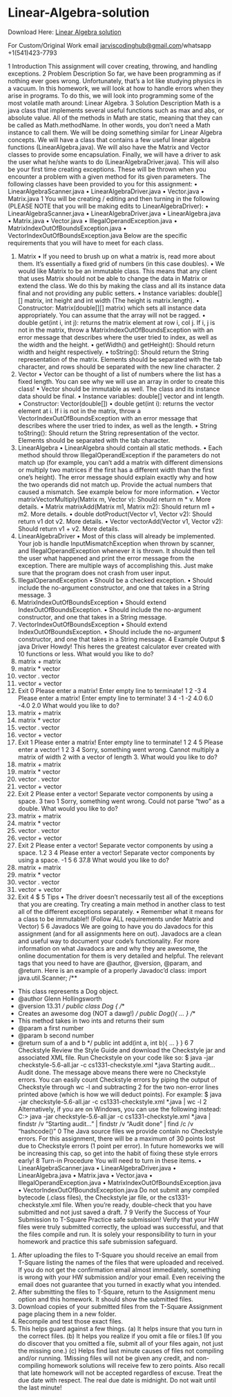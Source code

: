 # Linear-Algebra-solution

Download Here: [Linear Algebra solution](https://jarviscodinghub.com/assignment/linear-algebra-solution/)

For Custom/Original Work email jarviscodinghub@gmail.com/whatsapp +1(541)423-7793

1 Introduction
This assignment will cover creating, throwing, and handling exceptions.
2 Problem Description
So far, we have been programming as if nothing ever goes wrong. Unfortunately, that’s a lot like
studying physics in a vacuum. In this homework, we will look at how to handle errors when they
arise in programs. To do this, we will look into programming some of the most volatile math
around: Linear Algebra.
3 Solution Description
Math is a java class that implements several useful functions such as max and abs, or absolute
value. All of the methods in Math are static, meaning that they can be called as Math.methodName.
In other words, you don’t need a Math instance to call them. We will be doing something similar for Linear Algebra concepts. We will have a class that contains a few useful linear algebra
functions (LinearAlgebra.java). We will also have the Matrix and Vector classes to
provide some encapsulation. Finally, we will have a driver to ask the user what he/she wants to
do (LinearAlgebraDriver.java). This will also be your first time creating exceptions.
These will be thrown when you encounter a problem with a given method for its given parameters.
The following classes have been provided to you for this assignment:
• LinearAlgebraScanner.java
• LinearAlgebraDriver.java
• Vector.java
• Matrix.java
1
You will be creating / editing and then turning in the following (PLEASE NOTE that you will be
making edits to LinearAlgebraDriver):
• LinearAlgebraScanner.java
• LinearAlgebraDriver.java
• LinearAlgebra.java
• Matrix.java
• Vector.java
• IllegalOperandException.java
• MatrixIndexOutOfBoundsException.java
• VectorIndexOutOfBoundsException.java
Below are the specific requirements that you will have to meet for each class.
1. Matrix
• If you need to brush up on what a matrix is, read more about them. It’s essentially a
fixed grid of numbers (in this case doubles).
• We would like Matrix to be an immutable class. This means that any client that uses
Matrix should not be able to change the data in Matrix or extend the class. We do this
by making the class and all its instance data final and not providing any public setters.
• Instance variables: double[][] matrix, int height and int width (The
height is matrix.length).
• Constructor: Matrix(double[][] matrix) which sets all instance data appropriately. You
can assume that the array will not be ragged.
• double get(int i, int j): returns the matrix element at row i, col j. If
i, j is not in the matrix, throw a MatrixIndexOutOfBoundsException with an
error message that describes where the user tried to index, as well as the width and the
height.
• getWidth() and getHeight(): Should return width and height respectively.
• toString(): Should return the String representation of the matrix. Elements should
be separated with the tab character, and rows should be separated with the new line
character.
2
2. Vector
• Vector can be thought of a list of numbers where the list has a fixed length. You can
see why we will use an array in order to create this class!
• Vector should be immutable as well. The class and its instance data should be final.
• Instance variables: double[] vector and int length.
• Constructor: Vector(double[])
• double get(int i): returns the vector element at i. If i is not in the matrix,
throw a VectorIndexOutOfBoundsException with an error message that describes where the user tried to index, as well as the length.
• String toString(): Should return the String representation of the vector. Elements should be separated with the tab character.
3. LinearAlgebra
• LinearAlgebra should contain all static methods.
• Each method should throw IllegalOperandException if the parameters do not
match up (for example, you can’t add a matrix with different dimensions or multiply
two matrices if the first has a different width than the first one’s height). The error message should explain exactly why and how the two operands did not match up. Provide
the actual numbers that caused a mismatch. See example below for more information.
• Vector matrixVectorMultiply(Matrix m, Vector v):
Should return m * v. More details.
• Matrix matrixAdd(Matrix m1, Matrix m2):
Should return m1 + m2. More details.
• double dotProduct(Vector v1, Vector v2):
Should return v1 dot v2. More details.
• Vector vectorAdd(Vector v1, Vector v2):
Should return v1 + v2. More details.
4. LinearAlgebraDriver
• Most of this class will already be implemented. Your job is handle InputMismatchException
when thrown by scanner, and IllegalOperandException whenever it is thrown.
It should then tell the user what happened and print the error message from the exception. There are multiple ways of accomplishing this. Just make sure that the program
does not crash from user input.
5. IllegalOperandException
• Should be a checked exception.
• Should include the no-argument constructor, and one that takes in a String message.
3
6. MatrixIndexOutOfBoundsException
• Should extend IndexOutOfBoundsException.
• Should include the no-argument constructor, and one that takes in a String message.
7. VectorIndexOutOfBoundsException
• Should extend IndexOutOfBoundsException.
• Should include the no-argument constructor, and one that takes in a String message.
4 Example Output
$ java Driver
Howdy!
This heres the greatest calculator ever
created with 10 functions or less.
What would you like to do?
0. matrix + matrix
1. matrix * vector
2. vector . vector
3. vector + vector
4. Exit
0
Please enter a matrix!
Enter empty line to terminate!
1 2
-3 4
Please enter a matrix!
Enter empty line to terminate!
3 4
-1 -2
4.0 6.0
-4.0 2.0
What would you like to do?
0. matrix + matrix
1. matrix * vector
2. vector . vector
3. vector + vector
4. Exit
1
Please enter a matrix!
Enter empty line to terminate!
1 2
4 5
Please enter a vector!
1 2 3
4
Sorry, something went wrong.
Cannot multiply a matrix of width 2 with a vector of length 3.
What would you like to do?
0. matrix + matrix
1. matrix * vector
2. vector . vector
3. vector + vector
4. Exit
2
Please enter a vector!
Separate vector components by using a space.
3 two 1
Sorry, something went wrong.
Could not parse “two” as a double.
What would you like to do?
0. matrix + matrix
1. matrix * vector
2. vector . vector
3. vector + vector
4. Exit
2
Please enter a vector!
Separate vector components by using a space.
1.2 3 4
Please enter a vector!
Separate vector components by using a space.
-1 5 6
37.8
What would you like to do?
0. matrix + matrix
1. matrix * vector
2. vector . vector
3. vector + vector
4. Exit
4
$
5 Tips
• The driver doesn’t necessarily test all of the exceptions that you are creating. Try creating a
main method in another class to test all of the different exceptions separately.
• Remember what it means for a class to be immutable!! (Follow ALL requirements under
Matrix and Vector)
5
6 Javadocs
We are going to have you do Javadocs for this assignment (and for all assignments here on out).
Javadocs are a clean and useful way to document your code’s functionality. For more information on what Javadocs are and why they are awesome, the online documentation for them is
very detailed and helpful. The relevant tags that you need to have are @author, @version,
@param, and @return. Here is an example of a properly Javadoc’d class:
import java.util.Scanner;
/**
* This class represents a Dog object.
* @author Glenn Hollingsworth
* @version 13.31
*/
public class Dog {
/**
* Creates an awesome dog (NOT a dawg!)
*/
public Dog(){
…
}
/**
* This method takes in two ints and returns their sum
* @param a first number
* @param b second number
* @return sum of a and b
*/
public int add(int a, int b){
…
}
}
6
7 Checkstyle
Review the Style Guide and download the Checkstyle jar and associated XML file. Run Checkstyle
on your code like so:
$ java -jar checkstyle-5.6-all.jar -c cs1331-checkstyle.xml *.java
Starting audit…
Audit done.
The message above means there were no Checkstyle errors. You can easily count Checkstyle errors
by piping the output of Checkstyle through wc -l and subtracting 2 for the two non-error lines
printed above (which is how we will deduct points). For example:
$ java -jar checkstyle-5.6-all.jar -c cs1331-checkstyle.xml *.java | wc -l
2
Alternatively, if you are on Windows, you can use the following instead:
C:\> java -jar checkstyle-5.6-all.jar -c cs1331-checkstyle.xml *.java | findstr /v “Starting
audit…” | findstr /v “Audit done” | find /c /v “hashcode()”
0
The Java source files we provide contain no Checkstyle errors. For this assignment, there will be
a maximum of 30 points lost due to Checkstyle errors (1 point per error). In future homeworks we
will be increasing this cap, so get into the habit of fixing these style errors early!
8 Turn-in Procedure
You will need to turn in these items.
• LinearAlgebraScanner.java
• LinearAlgebraDriver.java
• LinearAlgebra.java
• Matrix.java
• Vector.java
• IllegalOperandException.java
• MatrixIndexOutOfBoundsException.java
• VectorIndexOutOfBoundsException.java
Do not submit any compiled bytecode (.class files), the Checkstyle jar file, or the
cs1331-checkstyle.xml file. When you’re ready, double-check that you have submitted
and not just saved a draft.
7
9 Verify the Success of Your Submission to T-Square
Practice safe submission! Verify that your HW files were truly submitted correctly, the upload
was successful, and that the files compile and run. It is solely your responsibility to turn in your
homework and practice this safe submission safeguard.
1. After uploading the files to T-Square you should receive an email from T-Square listing the
names of the files that were uploaded and received. If you do not get the confirmation email
almost immediately, something is wrong with your HW submission and/or your email. Even
receiving the email does not guarantee that you turned in exactly what you intended.
2. After submitting the files to T-Square, return to the Assignment menu option and this homework. It should show the submitted files.
3. Download copies of your submitted files from the T-Square Assignment page placing them
in a new folder.
4. Recompile and test those exact files.
5. This helps guard against a few things.
(a) It helps insure that you turn in the correct files.
(b) It helps you realize if you omit a file or files.1
(If you do discover that you omitted a
file, submit all of your files again, not just the missing one.)
(c) Helps find last minute causes of files not compiling and/or running.
1Missing files will not be given any credit, and non-compiling homework solutions will receive few to zero points.
Also recall that late homework will not be accepted regardless of excuse. Treat the due date with respect. The real due
date is midnight. Do not wait until the last minute!

